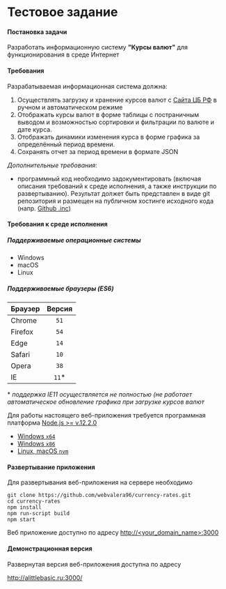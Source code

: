 # Тестовое задание
#### Постановка задачи

Разработать информационную систему **"Курсы валют"** для функционирования в среде Интернет

#### Требования

Разрабатываемая информационная система должна:
1. Осуществлять загрузку и хранение курсов валют с [Сайта ЦБ РФ](https://www.cbr.ru/development/sxml) в ручном 
и автоматическом режиме
2. Отображать курсы валют в форме таблицы с постраничным выводом и возможностью сортировки и фильтрации
по валюте и дате курса.
3. Отображать динамики изменения курса в форме графика за определённый период времени.
4. Сохранять отчет за период времени в формате JSON

*Дополнительные требования*:
* программный код необходимо задокументировать (включая описания требований к среде исполнения, а также
инструкции по развертыванию). Результат должет быть представлен в виде git репозитория и размещен на публичном хостинге
исходного кода (напр. [Github .inc](https://github.com))

#### Требования к среде исполнения
##### Поддерживаемые операционные системы
* Windows
* macOS
* Linux
##### Поддерживаемые браузеры (ES6)

| Браузер | Версия |
| ------- |:------:|
| Chrome  |  `51`  |
| Firefox |  `54`  |
| Edge    |  `14`  |
| Safari  |  `10`  |
| Opera   |  `38`  |
| IE      |  `11`\*  |

\* *поддержка IE11 осуществляется не полностью (не работает автоматическое обновление графика при загрузке курсов валют*

Для работы настоящего веб-приложения требуется программная платформа [Node.js >= v.12.2.0](https://nodejs.org)

* [Windows `x64`](https://nodejs.org/download/release/v12.2.0/node-v12.2.0-x64.msi)
* [Windows `x86`](https://nodejs.org/download/release/v12.2.0/node-v12.2.0-x86.msi)
* [Linux, macOS `nvm`](https://github.com/nvm-sh/nvm)

#### Развертывание приложения

Для развертывания веб-приложения на сервере необходимо
```
git clone https://github.com/webvalera96/currency-rates.git
cd currency-rates
npm install
npm run-script build
npm start
```
Веб приложение доступно по адресу [http://<your_domain_name>:3000](http://localhost:3000)

#### Демонстрационная версия

Развернутая версия веб-приложения доступна по адресу

http://alittlebasic.ru:3000/